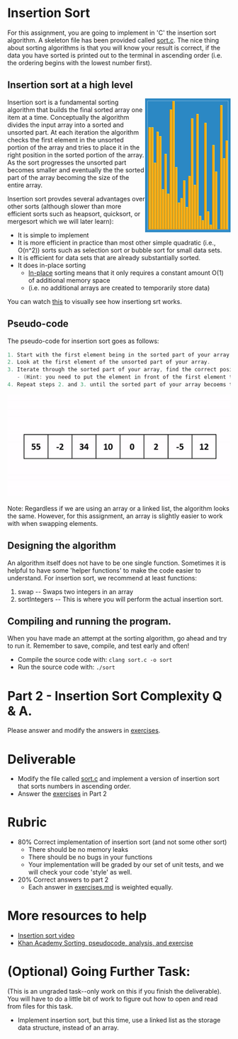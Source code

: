 
# Insertion Sort 

For this assignment, you are going to implement in 'C' the insertion sort algorithm. A skeleton file has been provided called [sort.c](./sort.c). The nice thing about sorting algorithms is that you will know your result is correct, if the data you have sorted is printed out to the terminal in ascending order (i.e. the ordering begins with the lowest number first).

## Insertion sort at a high level

<img align="right" src="./media/Insertion_sort.gif" alt="Stack picture">

Insertion sort is a fundamental sorting algorithm that builds the final sorted array one item at a time. Conceptually the algorithm divides the input array into a sorted and unsorted part. At each iteration the algorithm checks the first element in the unsorted portion of the array and tries to place it in the right position in the sorted portion of the array. As the sort progresses the unsorted part becomes smaller and eventually the the sorted part of the array becoming the size of the entire array. 

Insertion sort provdes several advantages over other sorts (although slower than more efficient sorts such as heapsort, quicksort, or mergesort which we will later learn):

* It is simple to implement 
* It is more efficient in practice than most other simple quadratic (i.e., O(n^2)) sorts such as selection sort or bubble sort for small data sets.
* It is efficient for data sets that are already substantially sorted. 
* It does in-place sorting
   * [In-place](https://en.wikipedia.org/wiki/In-place_algorithm) sorting means that it only requires a constant amount O(1) of additional memory space 
   * (i.e. no additional arrays are created to temporarily store data)

You can watch [this](https://youtu.be/OGzPmgsI-pQ) to visually see how insertiong srt works.

## Pseudo-code

The pseudo-code for insertion sort goes as follows:

```c
1. Start with the first element being in the sorted part of your array.
2. Look at the first element of the unsorted part of your array. 
3. Iterate through the sorted part of your array, find the correct position where to insert the element form part 2.
   - (Hint: you need to put the element in front of the first element that is smaller than your current element. )
4. Repeat steps 2. and 3. until the sorted part of your array becoems the entire array.
```

<img src="./media/animated.gif" alt="Stack picture">


Note: Regardless if we are using an array or a linked list, the algorithm looks the same. However, for this assignment, an array is slightly easier to work with when swapping elements.

## Designing the algorithm

An algorithm itself does not have to be one single function. Sometimes it is helpful to have some 'helper functions' to make the code easier to understand. For insertion sort, we recommend at least functions: 

1. swap -- Swaps two integers in an array
2. sortIntegers -- This is where you will perform the actual insertion sort.

## Compiling and running the program.

When you have made an attempt at the sorting algorithm, go ahead and try to run it. Remember to save, compile, and test early and often!

* Compile the source code with: `clang sort.c -o sort`
* Run the source code with: `./sort`

# Part 2 - Insertion Sort Complexity Q & A.

Please answer and modify the answers in [exercises](./exercises.md).

# Deliverable

- Modify the file called [sort.c](./sort.c) and implement a version of insertion sort that sorts numbers in ascending order.
- Answer the [exercises](./exercises.md) in Part 2
  
# Rubric

- 80% Correct implementation of insertion sort (and not some other sort)
  - There should be no memory leaks
  - There should be no bugs in your functions 
  - Your implementation will be graded by our set of unit tests, and we will check your code 'style' as well.  
- 20% Correct answers to part 2
   - Each answer in [exercises.md](./exercises.md) is weighted equally.  

# More resources to help

- [Insertion sort video](https://www.youtube.com/watch?v=OGzPmgsI-pQ)
- [Khan Academy Sorting, pseudocode, analysis, and exercise](https://www.khanacademy.org/computing/computer-science/algorithms/insertion-sort/a/insertion-sort)

# (Optional) Going Further Task:

(This is an ungraded task--only work on this if you finish the deliverable). You will have to do a little bit of work to figure out how to open and read from files for this task.

- Implement insertion sort, but this time, use a linked list as the storage data structure, instead of an array.


